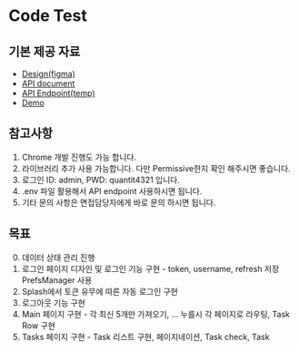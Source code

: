 # Code Test

## 기본 제공 자료
- [Design(figma)](https://www.figma.com/file/nHHBjLBI84n9LphcD7GZn9/Code-Test?node-id=7%3A1779)
- [API document](https://documenter.getpostman.com/view/16075277/UVeGs6cs)
- [API Endpoint(temp)](https://f73d-61-73-25-27.ngrok.io)
- [Demo](https://flutter.code-test.quantit.io)

## 참고사항
1. Chrome 개발 진행도 가능 합니다.
2. 라이브러리 추가 사용 가능합니다. 다만 Permissive한지 확인 해주시면 좋습니다.
3. 로그인 ID: admin, PWD: quantit4321 입니다.
4. .env 파일 활용해서 API endpoint 사용하시면 됩니다.
4. 기타 문의 사항은 면접담당자에게 바로 문의 하시면 됩니다.

## 목표
0. 데이터 상태 관리 진행
1. 로그인 페이지 디자인 및 로그인 기능 구현 - token, username, refresh 저장 PrefsManager 사용
2. Splash에서 토큰 유무에 따른 자동 로그인 구현
3. 로그아웃 기능 구현
4. Main 페이지 구현 - 각 최신 5개만 가져오기, ... 누를시 각 페이지로 라우팅, Task Row 구현
5. Tasks 페이지 구현 - Task 리스트 구현, 페이지네이션, Task check, Task
